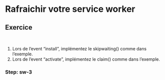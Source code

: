<!-- .slide: class="exercice sfeir-bg-pink" -->

# Rafraichir votre service worker

## Exercice

<br>

1. Lors de l’event “install”, implémentez le skipwaiting() comme dans l’exemple.
2. Lors de l’event “activate”, implémentez le claim() comme dans l’exemple.

### Step: sw-3
